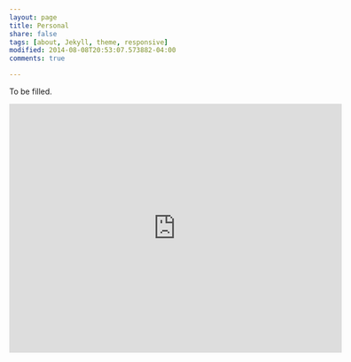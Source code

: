 ```yaml
---
layout: page
title: Personal
share: false
tags: [about, Jekyll, theme, responsive]
modified: 2014-08-08T20:53:07.573882-04:00
comments: true

---
```


To be filled.

<iframe src="https://www.google.com/maps/embed?pb=!1m14!1m8!1m3!1d6838.222847695295!2d121.4277365!3d31.023145099999994!3m2!1i1024!2i768!4f13.1!3m3!1m2!1s0x0%3A0x719357c7895d25a8!2sGates+Hillman+Complex!5e0!3m2!1szh-CN!2sus!4v1457613368816" width="600" height="450" frameborder="0" style="border:0" allowfullscreen></iframe>

                                                                                                                                                                 